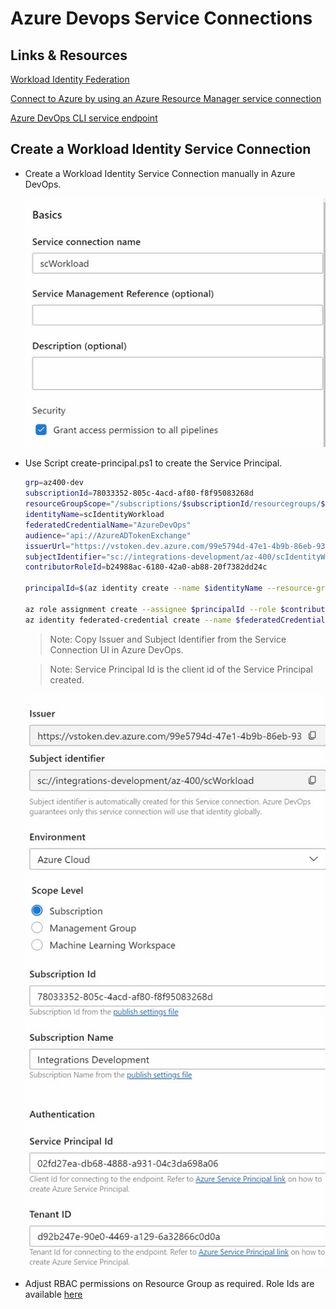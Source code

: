 # Azure Devops Service Connections

## Links & Resources

[Workload Identity Federation](https://learn.microsoft.com/en-us/entra/workload-id/workload-identity-federation)

[Connect to Azure by using an Azure Resource Manager service connection](https://learn.microsoft.com/en-us/azure/devops/pipelines/library/connect-to-azure?view=azure-devops)

[Azure DevOps CLI service endpoint](https://learn.microsoft.com/en-us/azure/devops/cli/service-endpoint?view=azure-devops)

## Create a Workload Identity Service Connection

- Create a Workload Identity Service Connection manually in Azure DevOps.

    ![create](_images/create.jpg)

- Use Script create-principal.ps1 to create the Service Principal.

    ```bash
    grp=az400-dev
    subscriptionId=78033352-805c-4acd-af80-f8f95083268d
    resourceGroupScope="/subscriptions/$subscriptionId/resourcegroups/$grp"
    identityName=scIdentityWorkload
    federatedCredentialName="AzureDevOps"
    audience="api://AzureADTokenExchange"
    issuerUrl="https://vstoken.dev.azure.com/99e5794d-47e1-4b9b-86eb-937aa20e4e11"
    subjectIdentifier="sc://integrations-development/az-400/scIdentityWorkload"
    contributorRoleId=b24988ac-6180-42a0-ab88-20f7382dd24c

    principalId=$(az identity create --name $identityName --resource-group $grp --query principalId -o tsv)

    az role assignment create --assignee $principalId --role $contributorRoleId --scope $resourceGroupScope
    az identity federated-credential create --name $federatedCredentialName --identity-name $identityName --resource-group $grp --issuer $issuerUrl --subject $subjectIdentifier --audiences $audience
    ```    

    >Note: Copy Issuer and Subject Identifier from the Service Connection UI in Azure DevOps.    

    >Note: Service Principal Id is the client id of the Service Principal created.

    ![create](_images/create-details.jpg)

- Adjust RBAC permissions on Resource Group as required. Role Ids are available [here](https://learn.microsoft.com/en-us/azure/role-based-access-control/built-in-roles)